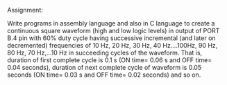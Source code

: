 Assignment:

Write programs in assembly language and also in C language to create a continuous square waveform (high and low logic levels) in output of PORT B.4 pin with 60% duty cycle having successive incremental (and later on decremented) frequencies of 10 Hz, 20 Hz, 30 Hz, 40 Hz….100Hz, 90 Hz, 80 Hz, 70 Hz,…10 Hz in succeeding cycles of the waveform. That is, duration of first complete cycle is 0.1 s (ON time= 0.06 s and OFF time= 0.04 seconds), duration of next complete cycle of waveform is 0.05 seconds (ON time= 0.03 s and OFF time= 0.02 seconds) and so on.

